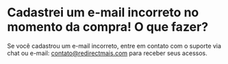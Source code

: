 ﻿# Cadastrei um e-mail incorreto no momento da compra! O que fazer?

Se você cadastrou um e-mail incorreto, entre em contato com o suporte via chat ou e-mail: contato@redirectmais.com para receber seus acessos.


